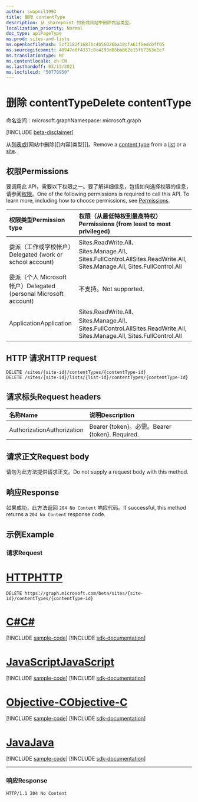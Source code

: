 ```yaml
---
author: swapnil1993
title: 删除 contentType
description: 从 sharepoint 列表或网站中删除内容类型。
localization_priority: Normal
doc_type: apiPageType
ms.prod: sites-and-lists
ms.openlocfilehash: 5cf3182f16871c4b56026ba10cfa61f6edcbff05
ms.sourcegitcommit: 40947e6f4337c8c4193d85bb862e15f67263e1e7
ms.translationtype: MT
ms.contentlocale: zh-CN
ms.lasthandoff: 03/13/2021
ms.locfileid: "50770950"
---
```

# <a name="delete-contenttype"></a><span data-ttu-id="5b761-103">删除 contentType</span><span class="sxs-lookup"><span data-stu-id="5b761-103">Delete contentType</span></span>
<span data-ttu-id="5b761-104">命名空间：microsoft.graph</span><span class="sxs-lookup"><span data-stu-id="5b761-104">Namespace: microsoft.graph</span></span>

[!INCLUDE [beta-disclaimer](../../includes/beta-disclaimer.md)]

<span data-ttu-id="5b761-105">从[列表或][contentType][网站中删除][]内容[类型][]。</span><span class="sxs-lookup"><span data-stu-id="5b761-105">Remove a [content type][contentType] from a [list][] or a [site][].</span></span>


## <a name="permissions"></a><span data-ttu-id="5b761-106">权限</span><span class="sxs-lookup"><span data-stu-id="5b761-106">Permissions</span></span>
<span data-ttu-id="5b761-p101">要调用此 API，需要以下权限之一。要了解详细信息，包括如何选择权限的信息，请参阅[权限](/graph/permissions_reference.md)。</span><span class="sxs-lookup"><span data-stu-id="5b761-p101">One of the following permissions is required to call this API. To learn more, including how to choose permissions, see [Permissions](/graph/permissions_reference.md).</span></span>

|<span data-ttu-id="5b761-109">权限类型</span><span class="sxs-lookup"><span data-stu-id="5b761-109">Permission type</span></span>      | <span data-ttu-id="5b761-110">权限（从最低特权到最高特权）</span><span class="sxs-lookup"><span data-stu-id="5b761-110">Permissions (from least to most privileged)</span></span>              |
|:--------------------|:---------------------------------------------------------|
|<span data-ttu-id="5b761-111">委派（工作或学校帐户）</span><span class="sxs-lookup"><span data-stu-id="5b761-111">Delegated (work or school account)</span></span> | <span data-ttu-id="5b761-112">Sites.ReadWrite.All、Sites.Manage.All、Sites.FullControl.All</span><span class="sxs-lookup"><span data-stu-id="5b761-112">Sites.ReadWrite.All, Sites.Manage.All, Sites.FullControl.All</span></span>    |
|<span data-ttu-id="5b761-113">委派（个人 Microsoft 帐户）</span><span class="sxs-lookup"><span data-stu-id="5b761-113">Delegated (personal Microsoft account)</span></span> | <span data-ttu-id="5b761-114">不支持。</span><span class="sxs-lookup"><span data-stu-id="5b761-114">Not supported.</span></span>    |
|<span data-ttu-id="5b761-115">Application</span><span class="sxs-lookup"><span data-stu-id="5b761-115">Application</span></span> | <span data-ttu-id="5b761-116">Sites.ReadWrite.All、Sites.Manage.All、Sites.FullControl.All</span><span class="sxs-lookup"><span data-stu-id="5b761-116">Sites.ReadWrite.All, Sites.Manage.All, Sites.FullControl.All</span></span> |

## <a name="http-request"></a><span data-ttu-id="5b761-117">HTTP 请求</span><span class="sxs-lookup"><span data-stu-id="5b761-117">HTTP request</span></span>

<!-- { "blockType": "ignored" } -->

```http
DELETE /sites/{site-id}/contentTypes/{contentType-id}
DELETE /sites/{site-id}/lists/{list-id}/contentTypes/{contentType-id}
```

## <a name="request-headers"></a><span data-ttu-id="5b761-118">请求标头</span><span class="sxs-lookup"><span data-stu-id="5b761-118">Request headers</span></span>
|<span data-ttu-id="5b761-119">名称</span><span class="sxs-lookup"><span data-stu-id="5b761-119">Name</span></span>|<span data-ttu-id="5b761-120">说明</span><span class="sxs-lookup"><span data-stu-id="5b761-120">Description</span></span>|
|:---|:---|
|<span data-ttu-id="5b761-121">Authorization</span><span class="sxs-lookup"><span data-stu-id="5b761-121">Authorization</span></span>|<span data-ttu-id="5b761-p102">Bearer {token}。必需。</span><span class="sxs-lookup"><span data-stu-id="5b761-p102">Bearer {token}. Required.</span></span>|


## <a name="request-body"></a><span data-ttu-id="5b761-124">请求正文</span><span class="sxs-lookup"><span data-stu-id="5b761-124">Request body</span></span>

<span data-ttu-id="5b761-125">请勿为此方法提供请求正文。</span><span class="sxs-lookup"><span data-stu-id="5b761-125">Do not supply a request body with this method.</span></span>

## <a name="response"></a><span data-ttu-id="5b761-126">响应</span><span class="sxs-lookup"><span data-stu-id="5b761-126">Response</span></span>

<span data-ttu-id="5b761-127">如果成功，此方法返回 `204 No Content` 响应代码。</span><span class="sxs-lookup"><span data-stu-id="5b761-127">If successful, this method returns a `204 No Content` response code.</span></span>

## <a name="example"></a><span data-ttu-id="5b761-128">示例</span><span class="sxs-lookup"><span data-stu-id="5b761-128">Example</span></span>

### <a name="request"></a><span data-ttu-id="5b761-129">请求</span><span class="sxs-lookup"><span data-stu-id="5b761-129">Request</span></span>

# <a name="http"></a>[<span data-ttu-id="5b761-130">HTTP</span><span class="sxs-lookup"><span data-stu-id="5b761-130">HTTP</span></span>](#tab/http)
<!-- {
  "blockType": "request",
  "name": "delete_contenttype"
}
-->

```http
DELETE https://graph.microsoft.com/beta/sites/{site-id}/contentTypes/{contentType-id}
```
# <a name="c"></a>[<span data-ttu-id="5b761-131">C#</span><span class="sxs-lookup"><span data-stu-id="5b761-131">C#</span></span>](#tab/csharp)
[!INCLUDE [sample-code](../includes/snippets/csharp/delete-contenttype-csharp-snippets.md)]
[!INCLUDE [sdk-documentation](../includes/snippets/snippets-sdk-documentation-link.md)]

# <a name="javascript"></a>[<span data-ttu-id="5b761-132">JavaScript</span><span class="sxs-lookup"><span data-stu-id="5b761-132">JavaScript</span></span>](#tab/javascript)
[!INCLUDE [sample-code](../includes/snippets/javascript/delete-contenttype-javascript-snippets.md)]
[!INCLUDE [sdk-documentation](../includes/snippets/snippets-sdk-documentation-link.md)]

# <a name="objective-c"></a>[<span data-ttu-id="5b761-133">Objective-C</span><span class="sxs-lookup"><span data-stu-id="5b761-133">Objective-C</span></span>](#tab/objc)
[!INCLUDE [sample-code](../includes/snippets/objc/delete-contenttype-objc-snippets.md)]
[!INCLUDE [sdk-documentation](../includes/snippets/snippets-sdk-documentation-link.md)]

# <a name="java"></a>[<span data-ttu-id="5b761-134">Java</span><span class="sxs-lookup"><span data-stu-id="5b761-134">Java</span></span>](#tab/java)
[!INCLUDE [sample-code](../includes/snippets/java/delete-contenttype-java-snippets.md)]
[!INCLUDE [sdk-documentation](../includes/snippets/snippets-sdk-documentation-link.md)]

---


### <a name="response"></a><span data-ttu-id="5b761-135">响应</span><span class="sxs-lookup"><span data-stu-id="5b761-135">Response</span></span>
<!-- {
  "blockType": "response",
  "truncated": true
}
-->

```http
HTTP/1.1 204 No Content
```

[list]: ../resources/list.md
[contentType]: ../resources/contentType.md
[site]: ../resources/site.md
